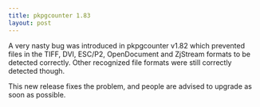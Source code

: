 ```yaml
---
title: pkpgcounter 1.83
layout: post
---
```


A very nasty bug was introduced in pkpgcounter v1.82 which prevented files in the TIFF, DVI, ESC/P2, OpenDocument and ZjStream formats to be detected correctly. Other recognized file formats were still correctly detected though. 

This new release fixes the problem, and people are advised to upgrade as soon as possible.
